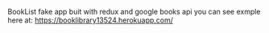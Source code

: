 BookList fake app buit with redux and google books api
you can see exmple here at:
https://booklibrary13524.herokuapp.com/
